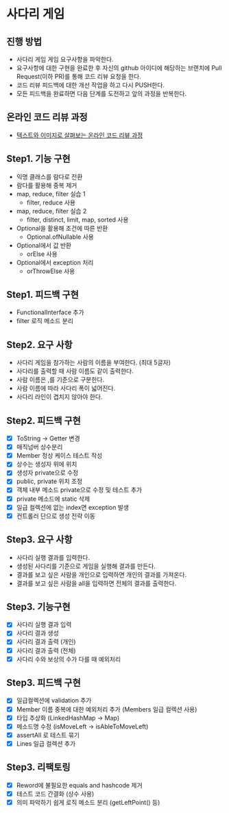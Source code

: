 # 사다리 게임

## 진행 방법

* 사다리 게임 게임 요구사항을 파악한다.
* 요구사항에 대한 구현을 완료한 후 자신의 github 아이디에 해당하는 브랜치에 Pull Request(이하 PR)를 통해 코드 리뷰 요청을 한다.
* 코드 리뷰 피드백에 대한 개선 작업을 하고 다시 PUSH한다.
* 모든 피드백을 완료하면 다음 단계를 도전하고 앞의 과정을 반복한다.

## 온라인 코드 리뷰 과정

* [텍스트와 이미지로 살펴보는 온라인 코드 리뷰 과정](https://github.com/nextstep-step/nextstep-docs/tree/master/codereview)

## Step1. 기능 구현

* 익명 클래스를 람다로 전환
* 람다를 활용해 중복 제거
* map, reduce, filter 실습 1
    * filter, reduce 사용
* map, reduce, filter 실습 2
    * filter, distinct, limit, map, sorted 사용
* Optional을 활용해 조건에 따른 반환
    * Optional.ofNullable 사용
* Optional에서 값 반환
    * orElse 사용
* Optional에서 exception 처리
    * orThrowElse 사용

## Step1. 피드백 구현

* FunctionalInterface 추가
* filter 로직 메소드 분리

## Step2. 요구 사항

* 사다리 게임을 참가하는 사람의 이름을 부여한다. (최대 5글자)
* 사다리를 출력할 때 사람 이름도 같이 출력한다.
* 사람 이름은 ,를 기준으로 구분한다.
* 사람 이름에 따라 사다리 폭이 넓어진다.
* 사다리 라인이 겹치지 않아야 한다.

## Step2. 피드백 구현

- [x] ToString -> Getter 변경
- [x] 매직넘버 상수분리
- [x] Member 정상 케이스 테스트 작성
- [x] 상수는 생성자 위에 위치
- [x] 생성자 private으로 수정
- [x] public, private 위치 조정
- [x] 객체 내부 메소드 private으로 수정 및 테스트 추가
- [X] private 메소드에 static 삭제
- [X] 일급 컬렉션에 없는 index면 exception 발생
- [X] 컨트롤러 단으로 생성 전략 이동

## Step3. 요구 사항

* 사다리 실행 결과를 입력한다.
* 생성된 사다리를 기준으로 게임을 실행해 결과를 만든다.
* 결과를 보고 싶은 사람을 개인으로 입력하면 개인의 결과를 가져온다.
* 결과를 보고 싶은 사람을 all을 입력하면 전체의 결과를 출력한다.

## Step3. 기능구현

- [X] 사다리 실행 결과 입력
- [X] 사다리 결과 생성
- [X] 사다리 결과 출력 (개인)
- [X] 사다리 결과 출력 (전체)
- [X] 사다리 수와 보상의 수가 다를 때 예외처리

## Step3. 피드백 구현

- [X] 일급컬렉션에 validation 추가
- [X] Member 이름 중복에 대한 예외처리 추가 (Members 일급 컬렉션 사용)
- [X] 타입 추상화 (LinkedHashMap -> Map)
- [X] 메소드명 수정 (isMoveLeft -> isAbleToMoveLeft)
- [X] assertAll 로 테스트 묶기
- [X] Lines 일급 컬렉션 추가

## Step3. 리팩토링 

- [X] Reword에 불필요한 equals and hashcode 제거
- [X] 테스트 코드 간결화 (상수 사용)
- [X] 의미 파악하기 쉽게 로직 메소드 분리 (getLeftPoint() 등)